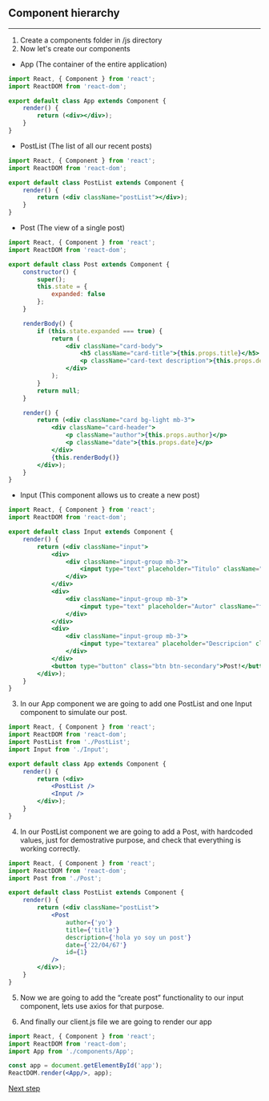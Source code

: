 ## Component hierarchy
---
1. Create a components folder in /js directory
2. Now let's create our components
+ App (The container of the entire application)
```jsx
import React, { Component } from 'react';
import ReactDOM from 'react-dom';

export default class App extends Component {
    render() {
        return (<div></div>);
    }
}
```
+ PostList (The list of all our recent posts)
```jsx
import React, { Component } from 'react';
import ReactDOM from 'react-dom';

export default class PostList extends Component {
    render() {
        return (<div className="postList"></div>);
    }
}
```
+ Post (The view of a single post)
```jsx
import React, { Component } from 'react';
import ReactDOM from 'react-dom';

export default class Post extends Component {
    constructor() {
        super();
        this.state = {
            expanded: false
        };
    }

    renderBody() {
        if (this.state.expanded === true) {
            return (
                <div className="card-body">
                    <h5 className="card-title">{this.props.title}</h5>
                    <p className="card-text description">{this.props.description}</p>
                </div>
            );
        }
        return null;
    }

    render() {
        return (<div className="card bg-light mb-3">
            <div className="card-header">
                <p className="author">{this.props.author}</p>
                <p className="date">{this.props.date}</p>
            </div>
            {this.renderBody()}
        </div>);
    }
}
```
+ Input (This component allows us to create a new post)
```jsx
import React, { Component } from 'react';
import ReactDOM from 'react-dom';

export default class Input extends Component {
    render() {
        return (<div className="input">
            <div>
                <div className="input-group mb-3">
                    <input type="text" placeholder="Titulo" className="form-control input-title" />
                </div>
            </div>
            <div>
                <div className="input-group mb-3">
                    <input type="text" placeholder="Autor" className="form-control input-author" />
                </div>
            </div>
            <div>
                <div className="input-group mb-3">
                    <input type="textarea" placeholder="Descripcion" className="form-control input-desc" />
                </div>
            </div>
            <button type="button" class="btn btn-secondary">Post!</button>
        </div>);
    }
}
```
3. In our App component we are going to add one PostList and one Input component to simulate our post.
```jsx
import React, { Component } from 'react';
import ReactDOM from 'react-dom';
import PostList from './PostList';
import Input from './Input';

export default class App extends Component {
    render() {
        return (<div>
            <PostList />
            <Input />
        </div>);
    }
}
```
4. In our PostList component we are going to add a Post, with hardcoded values, just for demostrative purpose, and check that everything is working correctly.
```jsx
import React, { Component } from 'react';
import ReactDOM from 'react-dom';
import Post from './Post';

export default class PostList extends Component {
    render() {
        return (<div className="postList">
            <Post
                author={'yo'}
                title={'title'}
                description={'hola yo soy un post'}
                date={'22/04/67'}
                id={1}
            />
        </div>);
    }
}
```
5. Now we are going to add the “create post” functionality to our input component, lets use axios for that purpose.

6. And finally our client.js file we are going to render our app
```jsx
import React, { Component } from 'react';
import ReactDOM from 'react-dom';
import App from './components/App';

const app = document.getElementById('app');
ReactDOM.render(<App/>, app);
```

[Next step](https://github.com/sgonzalezml/workshop-react/tree/v3)